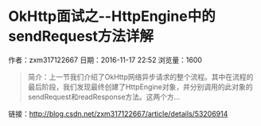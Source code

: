 # OkHttp面试之--HttpEngine中的sendRequest方法详解
作者：zxm317122667
日期：2016-11-17 22:52
浏览量：1600
> 简介：上一节我们介绍了OkHttp网络异步请求的整个流程。其中在流程的最后阶段，我们发现最终创建了HttpEngine对象，并分别调用的此对象的sendRequest和readResponse方法。这两个方...

 链接：http://blog.csdn.net/zxm317122667/article/details/53206914
